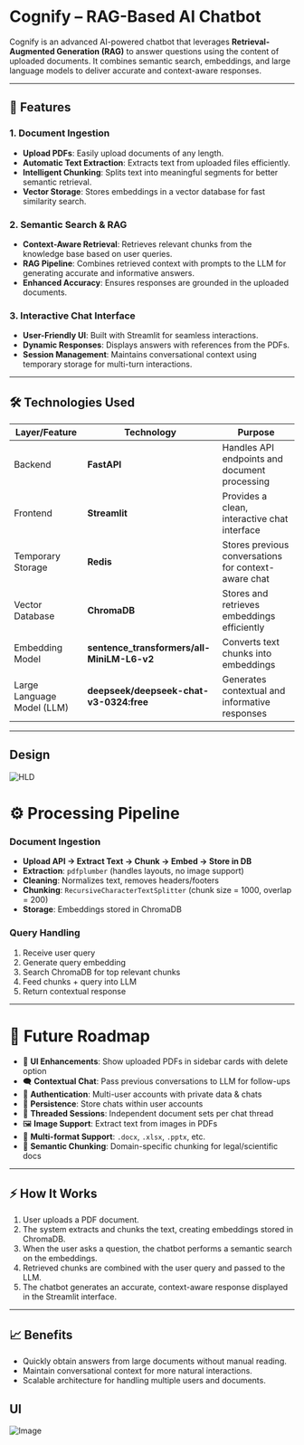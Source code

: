 # Cognify – RAG-Based AI Chatbot

Cognify is an advanced AI-powered chatbot that leverages **Retrieval-Augmented Generation (RAG)** to answer questions using the content of uploaded documents. It combines semantic search, embeddings, and large language models to deliver accurate and context-aware responses.

---

## 🚀 Features

### **1. Document Ingestion**

* **Upload PDFs**: Easily upload documents of any length.
* **Automatic Text Extraction**: Extracts text from uploaded files efficiently.
* **Intelligent Chunking**: Splits text into meaningful segments for better semantic retrieval.
* **Vector Storage**: Stores embeddings in a vector database for fast similarity search.

### **2. Semantic Search & RAG**

* **Context-Aware Retrieval**: Retrieves relevant chunks from the knowledge base based on user queries.
* **RAG Pipeline**: Combines retrieved context with prompts to the LLM for generating accurate and informative answers.
* **Enhanced Accuracy**: Ensures responses are grounded in the uploaded documents.

### **3. Interactive Chat Interface**

* **User-Friendly UI**: Built with Streamlit for seamless interactions.
* **Dynamic Responses**: Displays answers with references from the PDFs.
* **Session Management**: Maintains conversational context using temporary storage for multi-turn interactions.

---

## 🛠 Technologies Used

| Layer/Feature              | Technology                                  | Purpose                                              |
| -------------------------- | ------------------------------------------- | ---------------------------------------------------- |
| Backend                    | **FastAPI**                                 | Handles API endpoints and document processing        |
| Frontend                   | **Streamlit**                               | Provides a clean, interactive chat interface         |
| Temporary Storage          | **Redis**                                   | Stores previous conversations for context-aware chat |
| Vector Database            | **ChromaDB**                                | Stores and retrieves embeddings efficiently          |
| Embedding Model            | **sentence\_transformers/all-MiniLM-L6-v2** | Converts text chunks into embeddings                 |
| Large Language Model (LLM) | **deepseek/deepseek-chat-v3-0324\:free**    | Generates contextual and informative responses       |

---

## Design
![HLD](https://res.cloudinary.com/dcij8s42h/image/upload/v1757420636/Screenshot_2025-09-09_at_5.53.41_PM_etmus0.png)



# ⚙️ Processing Pipeline

### **Document Ingestion**

* **Upload API → Extract Text → Chunk → Embed → Store in DB**
* **Extraction**: `pdfplumber` (handles layouts, no image support)
* **Cleaning**: Normalizes text, removes headers/footers
* **Chunking**: `RecursiveCharacterTextSplitter` (chunk size = 1000, overlap = 200)
* **Storage**: Embeddings stored in ChromaDB

### **Query Handling**

1. Receive user query
2. Generate query embedding
3. Search ChromaDB for top relevant chunks
4. Feed chunks + query into LLM
5. Return contextual response

---

# 🔮 Future Roadmap

* 📄 **UI Enhancements**: Show uploaded PDFs in sidebar cards with delete option
* 🗨️ **Contextual Chat**: Pass previous conversations to LLM for follow-ups
* 🔐 **Authentication**: Multi-user accounts with private data & chats
* 💾 **Persistence**: Store chats within user accounts
* 🧵 **Threaded Sessions**: Independent document sets per chat thread
* 🖼️ **Image Support**: Extract text from images in PDFs
* 📑 **Multi-format Support**: `.docx`, `.xlsx`, `.pptx`, etc.
* 🧠 **Semantic Chunking**: Domain-specific chunking for legal/scientific docs


---

## ⚡ How It Works

1. User uploads a PDF document.
2. The system extracts and chunks the text, creating embeddings stored in ChromaDB.
3. When the user asks a question, the chatbot performs a semantic search on the embeddings.
4. Retrieved chunks are combined with the user query and passed to the LLM.
5. The chatbot generates an accurate, context-aware response displayed in the Streamlit interface.

---

## 📈 Benefits

* Quickly obtain answers from large documents without manual reading.
* Maintain conversational context for more natural interactions.
* Scalable architecture for handling multiple users and documents.




## UI
![Image](https://res.cloudinary.com/dcij8s42h/image/upload/v1757420376/Screenshot_2025-09-09_at_1.30.02_PM_iy4wbq.png)